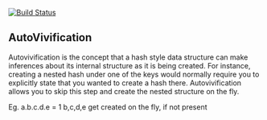 [![Build Status](https://cloud.drone.io/api/badges/cotigao/autovivification/status.svg)](https://cloud.drone.io/cotigao/autovivification)

## AutoVivification

Autovivification is the concept that a hash style data structure can make inferences about its internal structure as it is being created. For instance, creating a nested hash under one of the keys would normally require you to explicitly state that you wanted to create a hash there. Autovivification allows you to skip this step and create the nested structure on the fly.


Eg. a.b.c.d.e = 1  b,c,d,e get created on the fly, if not present
